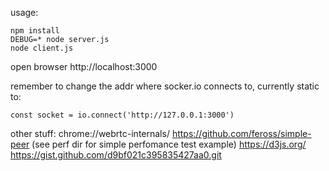 
usage:

```
npm install
DEBUG=* node server.js
node client.js
```

open browser http://localhost:3000

remember to change the addr where socker.io connects to, currently static to:

`const socket = io.connect('http://127.0.0.1:3000')`

other stuff:
chrome://webrtc-internals/
https://github.com/feross/simple-peer (see perf dir for simple perfomance test example)
https://d3js.org/
https://gist.github.com/d9bf021c395835427aa0.git

